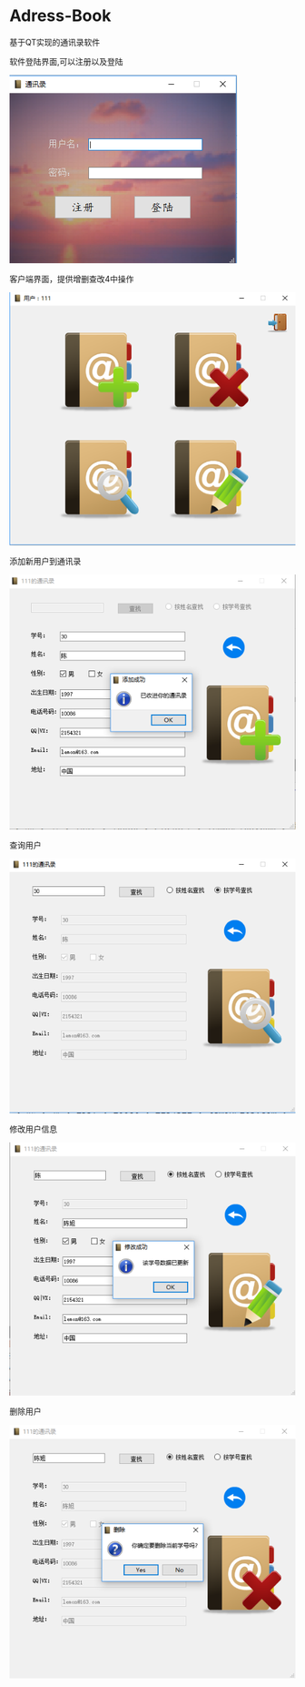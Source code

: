 # Adress-Book
基于QT实现的通讯录软件


软件登陆界面,可以注册以及登陆

![这里随便写文字](https://github.com/lemon-1997/Adress-Book/blob/master/image/main.PNG)

客户端界面，提供增删查改4中操作

![这里随便写文字](https://github.com/lemon-1997/Adress-Book/blob/master/image/client.PNG)

添加新用户到通讯录

![这里随便写文字](https://github.com/lemon-1997/Adress-Book/blob/master/image/add.PNG)

查询用户

![这里随便写文字](https://github.com/lemon-1997/Adress-Book/blob/master/image/search.PNG)

修改用户信息

![这里随便写文字](https://github.com/lemon-1997/Adress-Book/blob/master/image/edit.PNG)

删除用户

![这里随便写文字](https://github.com/lemon-1997/Adress-Book/blob/master/image/remove.PNG)
